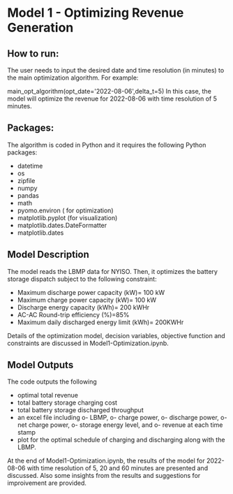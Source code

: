 # Model 1 - Optimizing Revenue Generation

## How to run:

The user needs to input the desired date and time resolution (in minutes) to the main optimization algorithm. For example:

main_opt_algorithm(opt_date='2022-08-06',delta_t=5)
In this case, the model will optimize the revenue for 2022-08-06 with time resolution of 5 minutes. 

## Packages:
The algorithm is coded in Python and it requires the following Python packages:

- datetime
- os
- zipfile
- numpy 
- pandas 
- math
- pyomo.environ ( for optimization)
- matplotlib.pyplot (for visualization)
- matplotlib.dates.DateFormatter
- matplotlib.dates 


## Model Description
The model reads the LBMP data for NYISO. Then, it optimizes the battery storage dispatch subject to the following constraint:

- Maximum discharge power capacity (kW)= 100 kW
- Maximum charge power capacity (kW)= 100 kW
- Discharge energy capacity (kWh)= 200 kWHr
- AC-AC Round-trip efficiency (%)=85%
- Maximum daily discharged energy limit (kWh)= 200KWHr



Details of the optimization model, decision variables, objective function and constraints are discussed in Model1-Optimization.ipynb.

## Model Outputs
The code outputs the following
- optimal total revenue
- total battery storage charging cost
- total battery storage discharged throughput
- an excel file including 
	o- LBMP,
	o- charge power, 
	o- discharge power,
	o-  net charge power,
	o-  storage energy level, and
	o-  revenue at each time stamp
- plot for the optimal schedule of charging and discharging along with the LBMP.


At the end of Model1-Optimization.ipynb, the results of the model for 2022-08-06 with time resolution of 5, 20 and 60 minutes are presented and discussed. Also some insights from the results and suggestions for improivement are provided.
